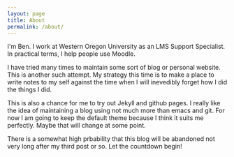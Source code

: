 ```yaml
---
layout: page
title: About
permalink: /about/
---
```

I'm Ben. I work at Western Oregon University as an LMS Support Specialist. In practical terms, I help people use Moodle.

I have tried many times to maintain some sort of blog or personal website. This is another such attempt. My strategy this time is to make a place to write notes to my self against the time when I will inevedibly forget how I did the things I did.

This is also a chance for me to try out Jekyll and github pages. I really like the idea of maintaining a blog using not much more than emacs and git. For now I am going to keep the default theme because I think it suits me perfectly. Maybe that will change at some point.

There is a somewhat high prbability that this blog will be abandoned not very long after my third post or so. Let the countdown begin!